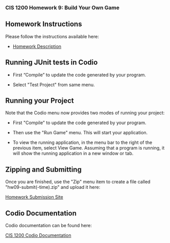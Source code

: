 ### CIS 1200 Homework 9: Build Your Own Game

## Homework Instructions

Please follow the instructions available here:

- [Homework Description](http://www.cis.upenn.edu/~cis120/current/hw/hw09)

## Running JUnit tests in Codio

- First “Compile” to update the code generated by your program.

- Select "Test Project" from same menu.

## Running your Project

Note that the Codio menu now provides two modes of running your project:

- First "Compile" to update the code generated by your program.

- Then use the "Run Game" menu. This will start your application.

- To view the running application, in the menu bar to the right of the
  previous item, select View Game. Assuming that a program is running, it will
  show the running application in a new window or tab.

## Zipping and Submitting

Once you are finished, use the "Zip" menu item to create a file called
"hw09-submit(-time).zip" and upload it here:

[Homework Submission Site](https://www.cis.upenn.edu/~cis120/current/submitredirect)

## Codio Documentation

Codio documentation can be found here:

[CIS 1200 Codio Documentation](https://www.seas.upenn.edu/~cis120/current/codio/)
